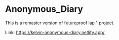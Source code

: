 # Anonymous_Diary

This is a remaster version of futureproof lap 1 project.

Link: https://kelvin-anonymous-diary.netlify.app/
